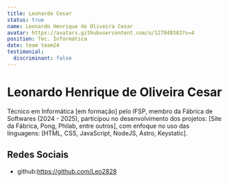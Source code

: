 ```yaml
---
title: Leonardo Cesar
status: true
name: Leonardo Henrique de Oliveira Cesar
avatar: https://avatars.githubusercontent.com/u/127048383?v=4
position: Tec. Informática
date: team team24
testimonial:
  discriminant: false
---
```

# Leonardo Henrique de Oliveira Cesar

Técnico em Informática [em formação] pelo IFSP, membro da Fábrica de Softwares (2024 - 2025), participou no desenvolvimento dos projetos: [Site da Fábrica, Pong, Philab, entre outros], com enfoque no uso das linguagens: [HTML, CSS, JavaScript, NodeJS, Astro, Keystatic].

## Redes Sociais

- github:https://github.com/Leo2828
